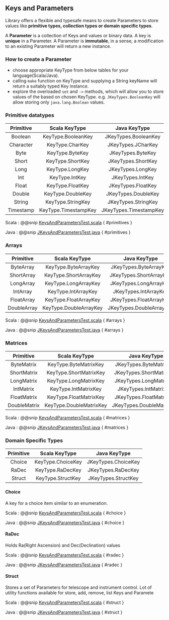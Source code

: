 ## Keys and Parameters

Library offers a flexible and typesafe means to create Parameters to store values  like **primitive types, collection types or domain specific types**. 

A **Parameter** is a collection of Keys and values or binary data. A key is **unique** in a Parameter. A Parameter is **immutable**, in a sense, a modification to an existing Parameter will return a new instance.  

### How to create a Parameter
 
 * choose appropriate KeyType from below tables for your language(Scala/Java).    
 * calling `make` function on KeyType and supplying a String keyName will return a suitably typed Key instance.    
 * explore the overloaded `set` and `->` methods, which will allow you to store values of the based on chosen KeyType. e.g. `JKeyTypes.BooleanKey` will allow storing only `java.lang.Boolean` values.
 
### Primitive datatypes

| Primitive       | Scala KeyType               | Java KeyType                   |
| :-------------: |:--------------------------: | :-----------------------------:| 
| Boolean         | KeyType.BooleanKey          | JKeyTypes.BooleanKey           |
| Character       | KeyType.CharKey             | JKeyTypes.JCharKey             |
| Byte            | KeyType.ByteKey             | JKeyTypes.ByteKey              |
| Short           | KeyType.ShortKey            | JKeyTypes.ShortKey             |
| Long            | KeyType.LongKey             | JKeyTypes.LongKey              |
| Int             | KeyType.IntKey              | JKeyTypes.IntKey               |
| Float           | KeyType.FloatKey            | JKeyTypes.FloatKey             |
| Double          | KeyType.DoubleKey           | JKeyTypes.DoubleKey            |
| String          | KeyType.StringKey           | JKeyTypes.StringKey            |
| Timestamp       | KeyType.TimestampKey        | JKeyTypes.TimestampKey         |

Scala
:   @@snip [KeysAndParametersTest.scala](../../../../../examples/src/test/scala/csw/services/messages/KeysAndParametersTest.scala) { #primitives }

Java
:   @@snip [JKeysAndParametersTest.java](../../../../../examples/src/test/java/csw/services/messages/JKeysAndParametersTest.java) { #primitives }

### Arrays

| Primitive       | Scala KeyType               | Java KeyType                   |
| :-------------: |:--------------------------: | :-----------------------------:| 
| ByteArray       | KeyType.ByteArrayKey        | JKeyTypes.ByteArrayKey         |
| ShortArray      | KeyType.ShortArrayKey       | JKeyTypes.ShortArrayKey        |
| LongArray       | KeyType.LongArrayKey        | JKeyTypes.LongArrayKey         |
| IntArray        | KeyType.IntArrayKey         | JKeyTypes.IntArrayKey          |
| FloatArray      | KeyType.FloatArrayKey       | JKeyTypes.FloatArrayKey        |
| DoubleArray     | KeyType.DoubleArrayKey      | JKeyTypes.DoubleArrayKey       |

Scala
:   @@snip [KeysAndParametersTest.scala](../../../../../examples/src/test/scala/csw/services/messages/KeysAndParametersTest.scala) { #arrays }

Java
:   @@snip [JKeysAndParametersTest.java](../../../../../examples/src/test/java/csw/services/messages/JKeysAndParametersTest.java) { #arrays }

### Matrices

| Primitive       | Scala KeyType               | Java KeyType                   |
| :-------------: |:--------------------------: | :-----------------------------:| 
| ByteMatrix      | KeyType.ByteMatrixKey       | JKeyTypes.ByteMatrixKey        |
| ShortMatrix     | KeyType.ShortMatrixKey      | JKeyTypes.ShortMatrixKey       |
| LongMatrix      | KeyType.LongMatrixKey       | JKeyTypes.LongMatrixKey        |
| IntMatrix       | KeyType.IntMatrixKey        | JKeyTypes.IntMatrixKey         |
| FloatMatrix     | KeyType.FloatMatrixKey      | JKeyTypes.FloatMatrixKey       |
| DoubleMatrix    | KeyType.DoubleMatrixKey     | JKeyTypes.DoubleMatrixKey      |

Scala
:   @@snip [KeysAndParametersTest.scala](../../../../../examples/src/test/scala/csw/services/messages/KeysAndParametersTest.scala) { #matrices }

Java
:   @@snip [JKeysAndParametersTest.java](../../../../../examples/src/test/java/csw/services/messages/JKeysAndParametersTest.java) { #matrices }


### Domain Specific Types

| Primitive       | Scala KeyType               | Java KeyType                   | 
| :-------------: |:--------------------------: | :-----------------------------:|  
| Choice          | KeyType.ChoiceKey           | JKeyTypes.ChoiceKey            |
| RaDec           | KeyType.RaDecKey            | JKeyTypes.RaDecKey             |
| Struct          | KeyType.StructKey           | JKeyTypes.StructKey            |

#### Choice

A key for a choice item similar to an enumeration.

Scala
:   @@snip [KeysAndParametersTest.scala](../../../../../examples/src/test/scala/csw/services/messages/KeysAndParametersTest.scala) { #choice }

Java
:   @@snip [JKeysAndParametersTest.java](../../../../../examples/src/test/java/csw/services/messages/JKeysAndParametersTest.java) { #choice }


#### RaDec

Holds Ra(Right Ascension) and Dec(Declination) values

Scala
:   @@snip [KeysAndParametersTest.scala](../../../../../examples/src/test/scala/csw/services/messages/KeysAndParametersTest.scala) { #radec }

Java
:   @@snip [JKeysAndParametersTest.java](../../../../../examples/src/test/java/csw/services/messages/JKeysAndParametersTest.java) { #radec }


#### Struct

Stores a set of Parameters for telescope and instrument control. Lot of utility functions available for store, add, remove, list Keys and Paramete

Scala
:   @@snip [KeysAndParametersTest.scala](../../../../../examples/src/test/scala/csw/services/messages/KeysAndParametersTest.scala) { #struct }

Java
:   @@snip [JKeysAndParametersTest.java](../../../../../examples/src/test/java/csw/services/messages/JKeysAndParametersTest.java) { #struct }
